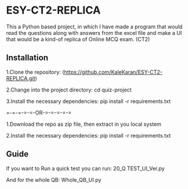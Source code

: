 # ESY-CT2-REPLICA
This a Python based project, in which I have made a program that would read the questions along with answers from the excel file and make a UI that would be a kind-of replica of Online MCQ exam. (CT2)

## Installation
1.Clone the repository: (https://github.com/KaleKaran/ESY-CT2-REPLICA.git)  

2.Change into the project directory: cd quiz-project  

3.Install the necessary dependencies: pip install -r requirements.txt  

=-=-=-=-=-OR-=-=-=-=-=
      
1.Download the repo as zip file, then extract in you local system

2.Install the necessary dependencies: pip install -r requirements.txt

## Guide
If you want to Run a quick test you can run: 20_Q TEST_UI_Ver.py  

And for the whole QB: Whole_QB_UI.py  
